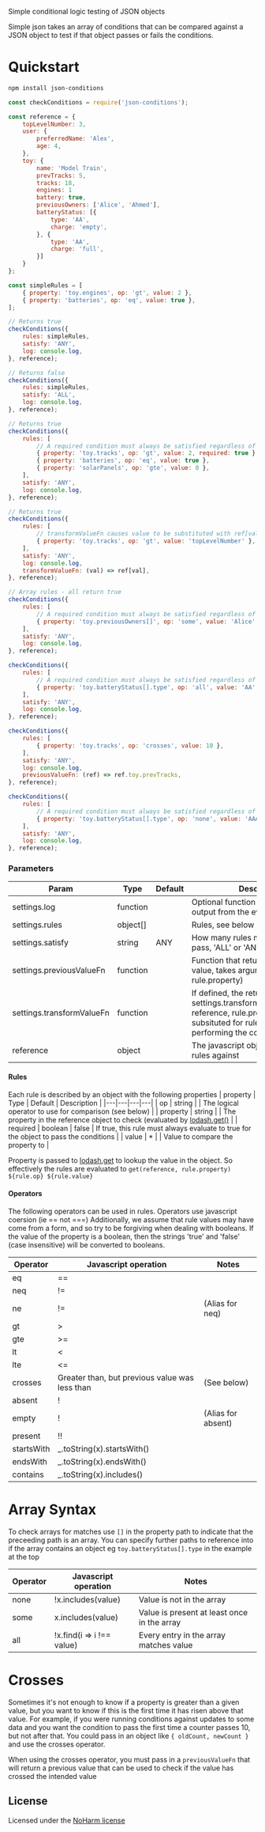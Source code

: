 Simple conditional logic testing of JSON objects

Simple json takes an array of conditions that can be compared against a JSON object to test if that object passes or fails the conditions.

# Quickstart

```sh
npm install json-conditions
```

```javascript
const checkConditions = require('json-conditions');

const reference = {
	topLevelNumber: 3,
	user: {
		preferredName: 'Alex',
		age: 4,
	},
	toy: {
		name: 'Model Train',
		prevTracks: 5,
		tracks: 18,
		engines: 1
		battery: true,
		previousOwners: ['Alice', 'Ahmed'],
		batteryStatus: [{
			type: 'AA',
			charge: 'empty',
		}, {
			type: 'AA',
			charge: 'full',
		}]
	}
};

const simpleRules = [
	{ property: 'toy.engines', op: 'gt', value: 2 },
	{ property: 'batteries', op: 'eq', value: true },
];

// Returns true
checkConditions({
	rules: simpleRules,
	satisfy: 'ANY',
	log: console.log,
}, reference);

// Returns false
checkConditions({
	rules: simpleRules,
	satisfy: 'ALL',
	log: console.log,
}, reference);

// Returns true
checkConditions({
	rules: [
		// A required condition must always be satisfied regardless of the value
		{ property: 'toy.tracks', op: 'gt', value: 2, required: true },
		{ property: 'batteries', op: 'eq', value: true },
		{ property: 'solarPanels', op: 'gte', value: 0 },
	],
	satisfy: 'ANY',
	log: console.log,
}, reference);

// Returns true
checkConditions({
	rules: [
		// transformValueFn causes value to be substituted with ref[value], which is reference.topLevelNumber, which is 3
		{ property: 'toy.tracks', op: 'gt', value: 'topLevelNumber' },
	],
	satisfy: 'ANY',
	log: console.log,
	transformValueFn: (val) => ref[val],
}, reference);

// Array rules - all return true
checkConditions({
	rules: [
		// A required condition must always be satisfied regardless of the value
		{ property: 'toy.previousOwners[]', op: 'some', value: 'Alice' },
	],
	satisfy: 'ANY',
	log: console.log,
}, reference);

checkConditions({
	rules: [
		// A required condition must always be satisfied regardless of the value
		{ property: 'toy.batteryStatus[].type', op: 'all', value: 'AA' },
	],
	satisfy: 'ANY',
	log: console.log,
}, reference);

checkConditions({
	rules: [
		{ property: 'toy.tracks', op: 'crosses', value: 10 },
	],
	satisfy: 'ANY',
	log: console.log,
	previousValueFn: (ref) => ref.toy.prevTracks,
}, reference);

checkConditions({
	rules: [
		// A required condition must always be satisfied regardless of the value
		{ property: 'toy.batteryStatus[].type', op: 'none', value: 'AAA' },
	],
	satisfy: 'ANY',
	log: console.log,
}, reference);
```

### Parameters

| Param                     | Type     | Default | Description                                                                                                                                                        |
| ------------------------- | -------- | ------- | ------------------------------------------------------------------------------------------------------------------------------------------------------------------ |
| settings.log              | function |         | Optional function to log debug output from the evaluation                                                                                                          |
| settings.rules            | object[] |         | Rules, see below                                                                                                                                                   |
| settings.satisfy          | string   | ANY     | How many rules must be satisfied to pass, 'ALL' or 'ANY'                                                                                                           |
| settings.previousValueFn  | function |         | Function that returns a previous value, takes arguments (reference, rule.property)                                                                                 |
| settings.transformValueFn | function |         | If defined, the return value from settings.transformValueFn(rule.value, reference, rule.property) will be subsituted for rule.value when performing the comparison |
| reference                 | object   |         | The javascript object to evaluate the rules against                                                                                                                |

#### Rules

Each rule is described by an object with the following properties
| property | Type | Default | Description |
|---|---|---|---|
| op | string | | The logical operator to use for comparison (see below) |
| property | string | | The property in the reference object to check (evaluated by [lodash.get()](https://lodash.com/docs/4.17.15#get) |
| required | boolean | false | If true, this rule must always evaluate to true for the object to pass the conditions |
| value | \* | | Value to compare the property to |

Property is passed to [lodash.get](https://lodash.com/docs/4.17.15#get) to lookup the value in the object.
So effectively the rules are evaluated to `get(reference, rule.property) ${rule.op} ${rule.value}`

#### Operators

The following operators can be used in rules. Operators use javascript coersion (ie == not ===)
Additionally, we assume that rule values may have come from a form, and so try to be forgiving when dealing with
booleans. If the value of the property is a boolean, then the strings 'true' and 'false' (case insensitive) will
be converted to booleans.

| Operator   | Javascript operation                           | Notes              |
| ---------- | ---------------------------------------------- | ------------------ |
| eq         | ==                                             |                    |
| neq        | !=                                             |                    |
| ne         | !=                                             | (Alias for neq)    |
| gt         | >                                              |                    |
| gte        | >=                                             |                    |
| lt         | <                                              |                    |
| lte        | <=                                             |                    |
| crosses    | Greater than, but previous value was less than | (See below)        |
| absent     | !                                              |                    |
| empty      | !                                              | (Alias for absent) |
| present    | !!                                             |                    |
| startsWith | \_.toString(x).startsWith()                    |                    |
| endsWith   | \_.toString(x).endsWith()                      |                    |
| contains   | \_.toString(x).includes()                      |                    |

# Array Syntax

To check arrays for matches use `[]` in the property path to indicate that the preceeding path is an array.
You can specify further paths to reference into if the array contains an object
eg `toy.batteryStatus[].type` in the example at the top

| Operator | Javascript operation      | Notes                                       |
| -------- | ------------------------- | ------------------------------------------- |
| none     | !x.includes(value)        | Value is not in the array                   |
| some     | x.includes(value)         | Value is present at least once in the array |
| all      | !x.find(i => i !== value) | Every entry in the array matches value      |

# Crosses

Sometimes it's not enough to know if a property is greater than a given value, but you want to know if this is
the first time it has risen above that value.
For example, if you were running conditions against updates to some data and you want the condition to pass
the first time a counter passes 10, but not after that. You could pass in an object like `{ oldCount, newCount }`
and use the crosses operator.

When using the crosses operator, you must pass in a `previousValueFn` that will return a previous value that can
be used to check if the value has crossed the intended value

## License

Licensed under the [NoHarm license](https://github.com/raisely/noharm)
